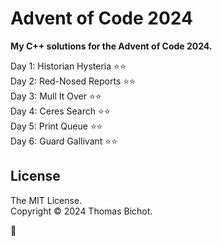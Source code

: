 # Advent of Code 2024
<b> My C++ solutions for the Advent of Code 2024. </b>

Day 1: Historian Hysteria ⭐⭐  
Day 2: Red-Nosed Reports ⭐⭐  
Day 3: Mull It Over ⭐⭐  
Day 4: Ceres Search ⭐⭐  
Day 5: Print Queue ⭐⭐  
Day 6: Guard Gallivant ⭐⭐  

## License 
The MIT License.  
Copyright © 2024 Thomas Bichot.

🎄
